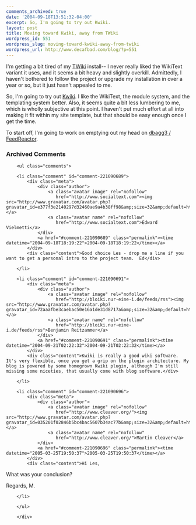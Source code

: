 ```yaml
---
comments_archived: true
date: '2004-09-18T13:51:32-04:00'
excerpt: So, I'm going to try out Kwiki.
layout: post
title: Moving toward Kwiki, away from TWiki
wordpress_id: 551
wordpress_slug: moving-toward-kwiki-away-from-twiki
wordpress_url: http://www.decafbad.com/blog/?p=551
---
```

I'm getting a bit tired of my [TWiki][twiki] install--  I never really liked the WikiText variant it uses, and it seems a bit heavy and slightly overkill.  Admittedly, I haven't bothered to follow the project or upgrade my installation in over a year or so, but it just hasn't appealed to me.

So, I'm going to try out [Kwiki][kwiki].  I like the WikiText, the module system, and the templating system better.  Also, it seems quite a bit less lumbering to me, which is wholly subjective at this point.  I haven't put much effort at all into making it fit within my site template, but that should be easy enough once I get the time.

To start off, I'm going to work on emptying out my head on [dbagg3 / FeedReactor][feedreactor].

[feedreactor]: http://www.decafbad.com/kwiki/index.cgi?FeedReactor
[twiki]: http://www.twiki.org
[kwiki]: http://www.kwiki.org

<div id="comments" class="comments archived-comments">
            <h3>Archived Comments</h3>
            
        <ul class="comments">
            
        <li class="comment" id="comment-221090689">
            <div class="meta">
                <div class="author">
                    <a class="avatar image" rel="nofollow" 
                       href="http://www.socialtext.com"><img src="http://www.gravatar.com/avatar.php?gravatar_id=e377f3e2140297d32460ae9a4b38ff98&amp;size=32&amp;default=http://mediacdn.disqus.com/1320279820/images/noavatar32.png"/></a>
                    <a class="avatar name" rel="nofollow" 
                       href="http://www.socialtext.com">Edward Vielmetti</a>
                </div>
                <a href="#comment-221090689" class="permalink"><time datetime="2004-09-18T18:19:22">2004-09-18T18:19:22</time></a>
            </div>
            <div class="content">Good choice Les - drop me a line if you want to get a personal intro to the project team.  Ed</div>
            
        </li>
    
        <li class="comment" id="comment-221090691">
            <div class="meta">
                <div class="author">
                    <a class="avatar image" rel="nofollow" 
                       href="http://bloiki.nur-eine-i.de/feeds/rss"><img src="http://www.gravatar.com/avatar.php?gravatar_id=72aaafbe3caebac50e16a1de31d8717a&amp;size=32&amp;default=http://mediacdn.disqus.com/1320279820/images/noavatar32.png"/></a>
                    <a class="avatar name" rel="nofollow" 
                       href="http://bloiki.nur-eine-i.de/feeds/rss">Benjamin Reitzammer</a>
                </div>
                <a href="#comment-221090691" class="permalink"><time datetime="2004-09-21T02:22:32">2004-09-21T02:22:32</time></a>
            </div>
            <div class="content">Kwiki is really a good wiki software. It's very flexible, once you get a grip on the plugin architecture. My blog is powered by some homegrown Kwiki plugin, although I'm still missing some niceties, that usually come with blog software.</div>
            
        </li>
    
        <li class="comment" id="comment-221090696">
            <div class="meta">
                <div class="author">
                    <a class="avatar image" rel="nofollow" 
                       href="http://www.cleaver.org/"><img src="http://www.gravatar.com/avatar.php?gravatar_id=035201f02846b5bc4bac5607b34ac77b&amp;size=32&amp;default=http://mediacdn.disqus.com/1320279820/images/noavatar32.png"/></a>
                    <a class="avatar name" rel="nofollow" 
                       href="http://www.cleaver.org/">Martin Cleaver</a>
                </div>
                <a href="#comment-221090696" class="permalink"><time datetime="2005-03-25T19:50:37">2005-03-25T19:50:37</time></a>
            </div>
            <div class="content">Hi Les,
  What was your conclusion? 

Regards, M.</div>
            
        </li>
    
        </ul>
    
        </div>
    